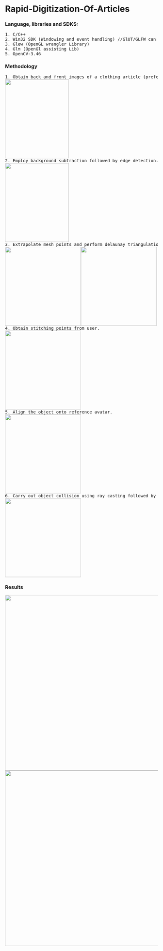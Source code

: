 # Rapid-Digitization-Of-Articles

### Language, libraries and SDKS:

<pre>
1. C/C++
2. Win32 SDK (Windowing and event handling) //GlUT/GLFW can be used instead
3. Glew (OpenGL wrangler Library)
4. Glm (OpenGl assisting Lib)
5. OpenCV-3.46
</pre>

### Methodology

<pre>
1. Obtain back and front images of a clothing article (preferably with plain background).
<img src="https://github.com/purvakulkarni15/Rapid-Digitization-Of-Articles/blob/main/Result/Sample-1-f.png" width="210" height="260">
2. Employ background subtraction followed by edge detection.
<img src="https://github.com/purvakulkarni15/Rapid-Digitization-Of-Articles/blob/main/Result/edgeDetection.jpg" width="210" height="260">
3. Extrapolate mesh points and perform delaunay triangulation on procured set of points to create a 2D object.
<img src="https://github.com/purvakulkarni15/Rapid-Digitization-Of-Apparels/blob/master/Result/addPoints.jpg" width="250" height="260"><img src="https://github.com/purvakulkarni15/Rapid-Digitization-Of-Apparels/blob/master/Result/test-1.0.PNG" width="250" height="260">
4. Obtain stitching points from user.
<img src="https://github.com/purvakulkarni15/Rapid-Digitization-Of-Articles/blob/main/Result/stitchPoints.PNG" width="250" height="260">
5. Align the object onto reference avatar.
<img src="https://github.com/purvakulkarni15/Rapid-Digitization-Of-Articles/blob/main/Result/alignment.PNG" width="250" height="260">
6. Carry out object collision using ray casting followed by cloth constraint satisfaction to conserve inter particle distance.
<img src="https://github.com/purvakulkarni15/Rapid-Digitization-Of-Articles/blob/main/Result/Sample-1-3d.PNG" width="250" height="260">
</pre>

### Results
<img src="https://github.com/purvakulkarni15/Rapid-Digitization-Of-Apparels/blob/master/Result/dresses.PNG" width="1083" height="578">
<img src="https://github.com/purvakulkarni15/Rapid-Digitization-Of-Apparels/blob/master/Result/dresses1.PNG" width="1083" height="578">
